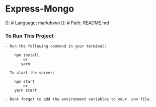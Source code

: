 # Express-Mongo
    
[]: # Language: markdown
[]: # Path: README.md

### To Run This Project
    - Run the following command in your terminal:

        npm install
            or
           yarn 

    - To start the server:

        npm start
            or
        yarn start
        
    - Dont forget to add the environment variables to your .env file.
    